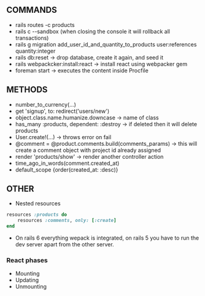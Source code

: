 ## COMMANDS

- rails routes -c products
- rails c --sandbox (when closing the console it will rollback all transactions)
- rails g migration add_user_id_and_quantity_to_products user:references quantity:integer
- rails db:reset -> drop database, create it again, and seed it
- rails webpackcker:install:react -> install react using webpacker gem
- foreman start -> executes the content inside Procfile

## METHODS

- number_to_currency(...)
- get 'signup', to: redirect('users/new')
- object.class.name.humanize.downcase -> name of class
- has_many :products, dependent: :destroy -> if deleted then it will delete products
- User.create!(...) -> throws error on fail
- @comment = @product.comments.build(comments_params) -> this will create a comment object with project id already assigned
- render 'products/show' -> render another controller action
- time_ago_in_words(comment.created_at)
- default_scope {order(created_at: :desc)}

## OTHER

- Nested resources

```rb
resources :products do
    resources :comments, only: [:create]
end
```

- On rails 6 everything wepack is integrated, on rails 5 you have to run the dev server apart from the other server.

### React phases

- Mounting
- Updating
- Unmounting
